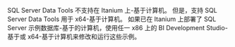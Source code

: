 SQL Server Data Tools 不支持在 Itanium 上\-基于计算机。 但是，支持 SQL Server Data Tools 用于 x64\-基于计算机。 如果已在 Itanium 上部署了 SQL Server 示例数据库\-基于的计算机，使用任一 x86 上的 BI Development Studio\-基于或 x64\-基于计算机来修改和运行这些示例。